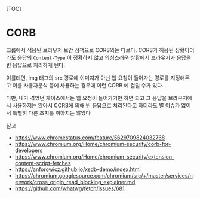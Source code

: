[TOC]

# CORB

크롬에서 적용된 브라우저 보안 정책으로 CORS와는 다르다. CORS가 허용된 상황이더라도 응답의 `Content-Type` 이 정확하지 않고 의심스러운 상황에서 브라우저가 응답을 빈 응답으로 처리하게 된다.

이를테면, img 태그의 src 경로에 이미지가 아닌 웹 요청이 들어가는 경로를 지정해두고 이를 사용자분석 등에 사용하는 경우에 이런 CORB 에 걸릴 수가 있다.

다만, 내가 겪었던 케이스에서는 웹 요청이 들어가기만 하면 되고 그 응답을 브라우저에서 사용하지는 않아서 CORB에 의해 빈 응답으로 처리된다고 하더라도 별 이슈가 없어서 특별히 다른 조치를 취하지는 않았다

참고

- https://www.chromestatus.com/feature/5629709824032768
- https://www.chromium.org/Home/chromium-security/corb-for-developers
- https://www.chromium.org/Home/chromium-security/extension-content-script-fetches
- https://anforowicz.github.io/xsdb-demo/index.html
- https://chromium.googlesource.com/chromium/src/+/master/services/network/cross_origin_read_blocking_explainer.md
- https://github.com/whatwg/fetch/issues/681

